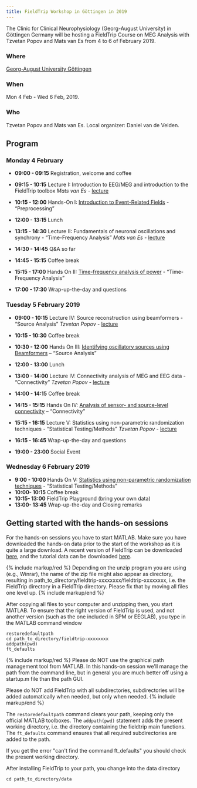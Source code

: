```yaml
---
title: FieldTrip Workshop in Göttingen in 2019
---
```


The Clinic for Clinical Neurophysiology (Georg-August University) in Göttingen Germany will be hosting a FieldTrip Course on MEG Analysis
with Tzvetan Popov and Mats van Es from 4 to 6 of February 2019.

### Where

[Georg-August University Göttingen](https://www.uni-goettingen.de/en/1.html)

### When

Mon 4 Feb - Wed 6 Feb, 2019.

### Who

Tzvetan Popov and Mats van Es.
Local organizer: Daniel van de Velden.

## Program

### Monday 4 February

- **09:00 - 09:15** Registration, welcome and coffee
- **09:15 - 10:15** Lecture I: Introduction to EEG/MEG and introduction to the FieldTrip toolbox _Mats van Es_ - [lecture](https://download.fieldtriptoolbox.org/workshop/goettingen2019/slides/1_introduction.pdf)
- **10:15 - 12:00** Hands-On I: [Introduction to Event-Related Fields](/tutorial/sensor/eventrelatedaveraging) - “Preprocessing”
- **12:00 - 13:15** Lunch

- **13:15 - 14:30** Lecture II: Fundamentals of neuronal oscillations and synchrony - “Time-Frequency Analysis” _Mats van Es_ - [lecture](https://download.fieldtriptoolbox.org/workshop/goettingen2019/slides/2_frequency_analysis.pdf)
- **14:30 - 14:45** Q&A so far
- **14:45 - 15:15** Coffee break
- **15:15 - 17:00** Hands On II: [Time-frequency analysis of power](/tutorial/sensor/timefrequencyanalysis) - “Time-Frequency Analysis”
- **17:00 - 17:30** Wrap-up-the-day and questions

### Tuesday 5 February 2019

- **09:00 - 10:15** Lecture IV: Source reconstruction using beamformers - “Source Analysis” _Tzvetan Popov_ - [lecture](https://download.fieldtriptoolbox.org/workshop/goettingen2019/slides/3_source_reconstruction.pdf)
- **10:15 - 10:30** Coffee break
- **10:30 - 12:00** Hands On III: [Identifying oscillatory sources using Beamformers](/tutorial/source/beamformer) – “Source Analysis”
- **12:00 - 13:00** Lunch

- **13:00 - 14:00** Lecture IV: Connectivity analysis of MEG and EEG data - “Connectivity” _Tzvetan Popov_ - [lecture](https://download.fieldtriptoolbox.org/workshop/goettingen2019/slides/4_connectivity_analysis.pdf)
- **14:00 - 14:15** Coffee break
- **14:15 - 15:15** Hands On IV: [Analysis of sensor- and source-level connectivity](/tutorial/connectivity) – “Connectivity”
- **15:15 - 16:15** Lecture V: Statistics using non-parametric randomization techniques - “Statistical Testing/Methods” _Tzvetan Popov_ - [lecture](https://download.fieldtriptoolbox.org/workshop/goettingen2019/slides/5_cluster_statistics.pdf)
- **16:15 - 16:45** Wrap-up-the-day and questions
- **19:00 - 23:00** Social Event

### Wednesday 6 February 2019

- **9:00 - 10:00** Hands On V: [Statistics using non-parametric randomization techniques](/tutorial/stats/cluster_permutation_freq) - “Statistical Testing/Methods”
- **10:00- 10:15** Coffee break
- **10:15- 13:00** FieldTrip Playground (bring your own data)
- **13:00- 13:45** Wrap-up-the-day and Closing remarks

## Getting started with the hands-on sessions

For the hands-on sessions you have to start MATLAB. Make sure you have downloaded the hands-on data prior to the start of the workshop as it is quite a large download. A recent version of FieldTrip can be downloaded [here](https://depot.uni-konstanz.de/cgi-bin/exchange.pl?g=8qar4m9rlc), and the tutorial data can be downloaded [here](https://depot.uni-konstanz.de/cgi-bin/exchange.pl?g=25qbtdhtpp).

{% include markup/red %}
Depending on the unzip program you are using (e.g., Winrar), the name of the zip file might also appear as directory, resulting in path_to_directory/fieldtrip-xxxxxxxx/fieldtrip-xxxxxxxx, i.e. the FieldTrip directory in a FieldTrip directory. Please fix that by moving all files one level up.
{% include markup/end %}

After copying all files to your computer and unzipping then, you start MATLAB. To ensure that the right version of FieldTrip is used, and not another version (such as the one included in SPM or EEGLAB), you type in the MATLAB command window

    restoredefaultpath
    cd path_to_directory/fieldtrip-xxxxxxxx
    addpath(pwd)
    ft_defaults

{% include markup/red %}
Please do NOT use the graphical path management tool from MATLAB. In this hands-on session we'll manage the path from the command line, but in general you are much better off using a startup.m file than the path GUI.

Please do NOT add FieldTrip with all subdirectories, subdirectories will be added automatically when needed, but only when needed.
{% include markup/end %}

The `restoredefaultpath` command clears your path, keeping only the
official MATLAB toolboxes. The `addpath(pwd)` statement adds the
present working directory, i.e. the directory containing the fieldtrip
main functions. The `ft_defaults` command ensures that all required
subdirectories are added to the path.

If you get the error "can't find the command ft_defaults" you should check the present working directory.

After installing FieldTrip to your path, you change into the data directory

    cd path_to_directory/data
